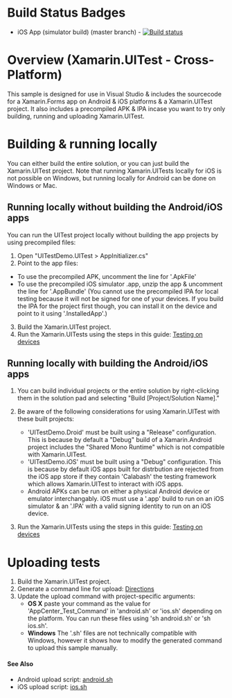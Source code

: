 # Build Status Badges
- iOS App (simulator build) (master branch) - [![Build status](https://build.appcenter.ms/v0.1/apps/0165f989-7687-45c4-8495-fd1f3e22a728/branches/master/badge)](https://appcenter.ms)

# Overview (Xamarin.UITest - Cross-Platform)
This sample is designed for use in Visual Studio & includes the sourcecode for a Xamarin.Forms app on Android & iOS platforms & a Xamarin.UITest project. It also includes a precompiled APK & IPA incase you want to try only building, running and uploading Xamarin.UITest.

# Building & running locally
You can either build the entire solution, or you can just build the Xamarin.UITest project. Note that running Xamarin.UITests locally for iOS is not possible on Windows, but running locally for Android can be done on Windows or Mac.

## Running locally without building the Android/iOS apps
You can run the UITest project locally without building the app projects by using precompiled files:

1. Open "UITestDemo.UITest > AppInitializer.cs"
2. Point to the app files:
- To use the precompiled APK, uncomment the line for '.ApkFile'
- To use the precompiled iOS simulator .app, unzip the app & uncomment the line for '.AppBundle'
(You cannot use the precompiled IPA for local testing because it will not be signed for one of your devices. If you build the IPA for the project first though, you can install it on the device and point to it using '.InstalledApp'.)

3. Build the Xamarin.UITest project.
4. Run the Xamarin.UITests using the steps in this guide: [Testing on devices](https://developer.xamarin.com/guides/testcloud/uitest/working-with/testing-on-devices/)

## Running locally with building the Android/iOS apps
1. You can build individual projects or the entire solution by right-clicking them in the solution pad and selecting "Build [Project/Solution Name]." 

2. Be aware of the following considerations for using Xamarin.UITest with these built projects:
   - 'UITestDemo.Droid' must be built using a "Release" configuration. This is because by default a "Debug" build of a Xamarin.Android project includes the "Shared Mono Runtime" which is not compatible with Xamarin.UITest.
   - 'UITestDemo.iOS' must be built using a "Debug" configuration. This is because by default iOS apps built for distrbution are rejected from the iOS app store if they contain 'Calabash' the testing framework which allows Xamarin.UITest to interact with iOS apps. 
   - Android APKs can be run on either a physical Android device or emulator interchangably. iOS must use a '.app' build to run on an iOS simulator & an '.IPA' with a valid signing identity to run on an iOS device.

3. Run the Xamarin.UITests using the steps in this guide: [Testing on devices](https://developer.xamarin.com/guides/testcloud/uitest/working-with/testing-on-devices/)

# Uploading tests
1. Build the Xamarin.UITest project.
2. Generate a command line for upload: [Directions](/../../#upload-commands)
3. Update the upload command with project-specific arguments:
   - **OS X** paste your command as the value for 'AppCenter_Test_Command' in 'android.sh' or 'ios.sh' depending on the platform. You can run these files using 'sh android.sh' or 'sh ios.sh'.
   - **Windows** The '.sh' files are not technically compatible with Windows, however it shows how to modify the generated command to upload this sample manually.

#### See Also   
- Android upload script: [android.sh](android.sh)
- iOS upload script: [ios.sh](ios.sh)